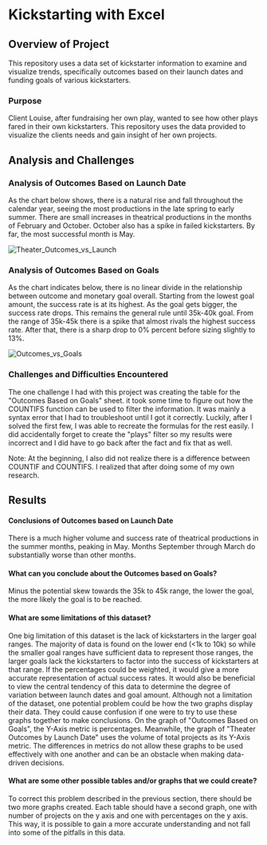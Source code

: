 # Kickstarting with Excel

## Overview of Project

   This repository uses a data set of kickstarter information to examine and visualize trends, specifically outcomes based on their launch dates and funding goals of various kickstarters.

### Purpose
   Client Louise, after fundraising her own play, wanted to see how other plays fared in their own kickstarters. This repository uses the data provided to visualize the clients needs and gain insight of her own projects.

## Analysis and Challenges

### Analysis of Outcomes Based on Launch Date
   As the chart below shows, there is a natural rise and fall throughout the calendar year, seeing the most productions in the late spring to early summer. There are small increases in theatrical productions in the months of February and October. October also has a spike in failed kickstarters. By far, the most successful month is May.

![Theater_Outcomes_vs_Launch](https://user-images.githubusercontent.com/85656361/124357990-32718f80-dbec-11eb-9cf3-371e0150f537.png)

### Analysis of Outcomes Based on Goals
   As the chart indicates below, there is no linear divide in the relationship between outcome and monetary goal overall. Starting from the lowest goal amount, the success rate is at its highest. As the goal gets bigger, the success rate drops. This remains the general rule until 35k-40k goal. From the range of 35k-45k there is a spike that almost rivals the highest success rate. After that, there is a sharp drop to 0% percent before sizing slightly to 13%.

![Outcomes_vs_Goals](https://user-images.githubusercontent.com/85656361/124358001-3e5d5180-dbec-11eb-842b-c39856c79a33.png)

### Challenges and Difficulties Encountered

The one challenge I had with this project was creating the table for the "Outcomes Based on Goals" sheet. it took some time to figure out how the COUNTIFS function can be used to filter the information. It was mainly a syntax error that I had to troubleshoot until I got it correctly. Luckily, after I solved the first few, I was able to recreate the formulas for the rest easily. I did accidentally forget to create the "plays" filter so my results were incorrect and I did have to go back after the fact and fix that as well.

Note: At the beginning, I also did not realize there is a difference between COUNTIF and COUNTIFS. I realized that after doing some of my own research.

## Results
#### Conclusions of Outcomes based on Launch Date
There is a much higher volume and success rate of theatrical productions in the summer months, peaking in May. Months September through March do substantially worse than other months.

#### What can you conclude about the Outcomes based on Goals?
   Minus the potential skew towards the 35k to 45k range, the lower the goal, the more likely the goal is to be reached.

#### What are some limitations of this dataset?
   One big limitation of this dataset is the lack of kickstarters in the larger goal ranges. The majority of data is found on the lower end (<1k to 10k) so while the smaller goal ranges have sufficient data to represent those ranges, the larger goals lack the kickstarters to factor into the success of kickstarters at that range. If the percentages could be weighted, it would give a more accurate representation of actual success rates.
   It would also be beneficial to view the central tendency of this data to determine the degree of variation between launch dates and goal amount.
   Although not a limitation of the dataset, one potential problem could be how the two graphs display their data. They could cause confusion if one were to try to use these graphs together to make conclusions. On the graph of "Outcomes Based on Goals", the Y-Axis metric is percentages. Meanwhile, the graph of "Theater Outcomes by Launch Date" uses the volume of total projects as its Y-Axis metric. The differences in metrics do not allow these graphs to be used effectively with one another and can be an obstacle when making data-driven decisions.

#### What are some other possible tables and/or graphs that we could create?
   To correct this problem described in the previous section, there should be two more graphs created. Each table should have a second graph, one with number of projects on the y axis and one with percentages on the y axis. This way, it is possible to gain a more accurate understanding and not fall into some of the pitfalls in this data. 
